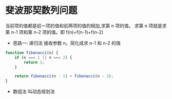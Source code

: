 # 斐波那契数列问题

当前项的值都是前一项的值和前两项的值的相加,求第 n 项的值。
求第 n 项就是求第 n-1 项和第 n-2 项的值。即 f(n)=f(n-1)+f(n-2)

-   思路一: 递归法 接收参数 n，简化成求 n-1 和 n-2 的值

```js
function fibonacci(n) {
    if (n === 1 || n === 2) {
        return 1;
    }

    return fibonacci(n - 1) + fibonacci(n - 2);
}
```

-   数组法 叫动态规划法
